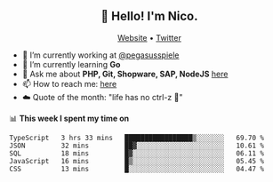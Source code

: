 <h2 align="center">👋 Hello! I'm Nico.</h2>
<p align="center">
  <a href="https://gruselhaus.com">Website</a> •
  <a href="https://twitter.com/NicoFinkernagel">Twitter</a>
</p>


- 🔭 I’m currently working at [@pegasusspiele](https://pegasus.de/en)
- 🌱 I’m currently learning **Go**
- 💬 Ask me about **PHP, Git, Shopware, SAP, NodeJS** [here](https://github.com/gruselhaus/gruselhaus/issues)
- 📫 How to reach me: [here](https://github.com/gruselhaus/gruselhaus/issues)
- ☁️ Quote of the month: "life has no ctrl-z 🌴"

📊 **This week I spent my time on**
<!--START_SECTION:waka-->
```text
TypeScript   3 hrs 33 mins   █████████████████▒░░░░░░░   69.70 % 
JSON         32 mins         ██▓░░░░░░░░░░░░░░░░░░░░░░   10.61 % 
SQL          18 mins         █▓░░░░░░░░░░░░░░░░░░░░░░░   06.11 % 
JavaScript   16 mins         █▒░░░░░░░░░░░░░░░░░░░░░░░   05.45 % 
CSS          13 mins         █░░░░░░░░░░░░░░░░░░░░░░░░   04.47 % 
```
<!--END_SECTION:waka-->
